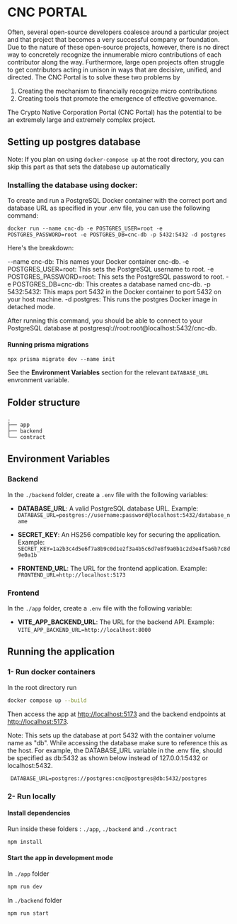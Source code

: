 # CNC PORTAL

Often, several open-source developers coalesce around a particular project and that project that becomes a very successful company or foundation. Due to the nature of these open-source projects, however, there is no direct way to concretely recognize the innumerable micro contributions of each contributor along the way. Furthermore, large open projects often struggle to get contributors acting in unison in ways that are decisive, unified, and directed. The CNC Portal is to solve these two problems by

1. Creating the mechanism to financially recognize micro contributions
2. Creating tools that promote the emergence of effective governance.

The Crypto Native Corporation Portal (CNC Portal) has the potential to be an extremely large and extremely complex project.

## Setting up postgres database

Note: If you plan on using `docker-compose up` at the root directory, you can skip this part as that sets the database up automatically

### Installing the database using docker:

To create and run a PostgreSQL Docker container with the correct port and database URL as specified in your .env file, you can use the following command:

`docker run --name cnc-db -e POSTGRES_USER=root -e POSTGRES_PASSWORD=root -e POSTGRES_DB=cnc-db -p 5432:5432 -d postgres`

Here's the breakdown:

--name cnc-db: This names your Docker container cnc-db.
-e POSTGRES_USER=root: This sets the PostgreSQL username to root.
-e POSTGRES_PASSWORD=root: This sets the PostgreSQL password to root.
-e POSTGRES_DB=cnc-db: This creates a database named cnc-db.
-p 5432:5432: This maps port 5432 in the Docker container to port 5432 on your host machine.
-d postgres: This runs the postgres Docker image in detached mode.

After running this command, you should be able to connect to your PostgreSQL database at postgresql://root:root@localhost:5432/cnc-db.

#### Running prisma migrations

`npx prisma migrate dev --name init`

See the **Environment Variables** section for the relevant `DATABASE_URL` envronment variable.

## Folder structure

```
.
├── app
├── backend
└── contract
```

## Environment Variables

### Backend

In the `./backend` folder, create a `.env` file with the following variables:

- **DATABASE_URL**: A valid PostgreSQL database URL. Example: 
`DATABASE_URL=postgres://username:password@localhost:5432/database_name`

- **SECRET_KEY**: An HS256 compatible key for securing the application. Example: 
`SECRET_KEY=1a2b3c4d5e6f7a8b9c0d1e2f3a4b5c6d7e8f9a0b1c2d3e4f5a6b7c8d9e0a1b`

- **FRONTEND_URL**: The URL for the frontend application. Example:
`FRONTEND_URL=http://localhost:5173`


### Frontend

In the `./app` folder, create a `.env` file with the following variable:

- **VITE_APP_BACKEND_URL**: The URL for the backend API. Example: 
`VITE_APP_BACKEND_URL=http://localhost:8000`

## Running the application

### 1- Run docker containers

In the root directory run

```bash
docker compose up --build
```

Then access the app at [http://localhost:5173](http://localhost:5173) and the backend endpoints at [http://localhost:5173](http://localhost:5173).

Note: This sets up the database at port 5432 with the container volume name as "db". While accessing the database make sure to reference this as the host. For example, the DATABASE_URL variable in the .env file, should be specified as db:5432 as shown below instead of 127.0.0.1:5432 or localhost:5432.

` DATABASE_URL=postgres://postgres:cnc@postgres@db:5432/postgres`

### 2- Run locally

#### Install dependencies

Run inside these folders : `./app`, `./backend` and `./contract`

```bash
npm install
```

#### Start the app in development mode

In `./app` folder

```bash
npm run dev
```

In `./backend` folder

```bash
npm run start
```
